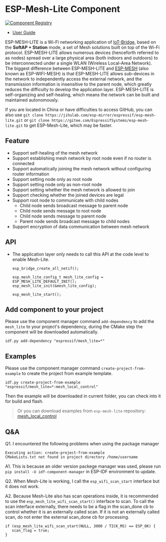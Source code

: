 # ESP-Mesh-Lite Component

[![Component Registry](https://components.espressif.com/components/espressif/mesh_lite/badge.svg)](https://components.espressif.com/components/espressif/mesh_lite)

- [User Guide](https://github.com/espressif/esp-mesh-lite/tree/master/components/mesh_lite/User_Guide.md)

ESP-MESH-LITE is a Wi-Fi networking application of [IoT-Bridge](https://github.com/espressif/esp-iot-bridge), based on the **SoftAP + Station** mode, a set of Mesh solutions built on top of the Wi-Fi protocol. ESP-MESH-LITE allows numerous devices (henceforth referred to as nodes) spread over a large physical area (both indoors and outdoors) to be interconnected under a single WLAN (Wireless Local-Area Network). The biggest difference between ESP-MESH-LITE and [ESP-MESH](https://docs.espressif.com/projects/esp-idf/en/latest/esp32/api-guides/esp-wifi-mesh.html) (also known as ESP-WIFI-MESH) is that ESP-MESH-LITE allows sub-devices in the network to independently access the external network, and the transmission information is insensitive to the parent node, which greatly reduces the difficulty to develop the application layer. ESP-MESH-LITE is self-organizing and self-healing, which means the network can be built and maintained autonomously.

If you are located in China or have difficulties to access GitHub, you can also use `git clone https://jihulab.com/esp-mirror/espressif/esp-mesh-lite.git` or `git clone https://gitee.com/EspressifSystems/esp-mesh-lite.git` to get ESP-Mesh-Lite, which may be faster.

## Feature

- Support self-healing of the mesh network
- Support establishing mesh network by root node even if no router is connected
- Support automatically joining the mesh network without configuring router information
- Support setting node only as root node
- Support setting node only as non-root node
- Support setting whether the mesh network is allowed to join
- Support checking whether the joined devices are legal
- Support root node to communicate with child nodes
  - Child node sends broadcast message to parent node
  - Child node sends message to root node
  - Child node sends message to parent node
  - Parent node sends broadcast message to child nodes
- Support encryption of data communication between mesh network

## API

- The application layer only needs to call this API at the code level to enable Mesh-Lite.

	```
    esp_bridge_create_all_netif();

    esp_mesh_lite_config_t mesh_lite_config = ESP_MESH_LITE_DEFAULT_INIT();
    esp_mesh_lite_init(&mesh_lite_config);

    esp_mesh_lite_start();
	```

## Add component to your project
Please use the component manager command `add-dependency` to add the `mesh_lite` to your project's dependency, during the CMake step the component will be downloaded automatically.

```
idf.py add-dependency "espressif/mesh_lite=*"
```

## Examples

Please use the component manager command `create-project-from-example` to create the project from example template.

```
idf.py create-project-from-example "espressif/mesh_lite=*:mesh_local_control"
```

Then the example will be downloaded in current folder, you can check into it for build and flash.

> Or you can download examples from `esp-mesh-lite` repository: [mesh_local_control](https://github.com/espressif/esp-mesh-lite/tree/master/examples/mesh_local_control)

## Q&A

Q1. I encountered the following problems when using the package manager

```
Executing action: create-project-from-example
CMakeLists.txt not found in project directory /home/username
```

A1. This is because an older version packege manager was used, please run `pip install -U idf-component-manager` in ESP-IDF environment to update.

Q2. When Mesh-Lite is working, I call the `esp_wifi_scan_start` interface but it does not work.

A2. Because Mesh-Lite also has scan operations inside, it is recommended to use the `esp_mesh_lite_wifi_scan_start()` interface to scan. To call the scan interface externally, there needs to be a flag in the scan_done cb to control whether it is an externally called scan. If it is not an externally called scan, do not enter the external scan_done cb for processing.

```
if (esp_mesh_lite_wifi_scan_start(NULL, 3000 / TICK_MS) == ESP_OK) {
   scan_flag = true;
}
```
